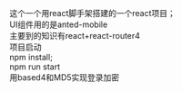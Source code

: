 这个一个用react脚手架搭建的一个react项目；
<br/>
UI组件用的是anted-mobile
<br/>
主要到的知识有react+react-router4
<br/>
项目启动
<br/>
npm install;<br/>
npm run start
<br/>
用based4和MD5实现登录加密
